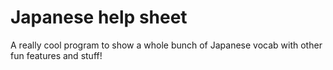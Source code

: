 # Japanese help sheet
 A really cool program to show a whole bunch of Japanese vocab with other fun features and stuff!
